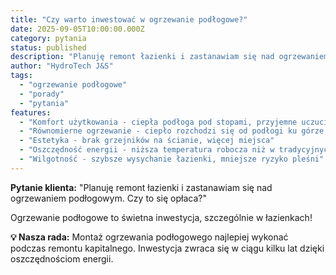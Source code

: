 ```yaml
---
title: "Czy warto inwestować w ogrzewanie podłogowe?"
date: 2025-09-05T10:00:00.000Z
category: pytania
status: published
description: "Planuję remont łazienki i zastanawiam się nad ogrzewaniem podłogowym. Czy to się opłaca?"
author: "HydroTech J&S"
tags:
  - "ogrzewanie podłogowe"
  - "porady"
  - "pytania"
features:
  - "Komfort użytkowania - ciepła podłoga pod stopami, przyjemne uczucie po kąpieli"
  - "Równomierne ogrzewanie - ciepło rozchodzi się od podłogi ku górze, brak zimnych stref"
  - "Estetyka - brak grzejników na ścianie, więcej miejsca"
  - "Oszczędność energii - niższa temperatura robocza niż w tradycyjnych grzejnikach"
  - "Wilgotność - szybsze wysychanie łazienki, mniejsze ryzyko pleśni"
---
```


**Pytanie klienta:** "Planuję remont łazienki i zastanawiam się nad ogrzewaniem podłogowym. Czy to się opłaca?"

Ogrzewanie podłogowe to świetna inwestycja, szczególnie w łazienkach! 

**💡 Nasza rada:** Montaż ogrzewania podłogowego najlepiej wykonać podczas remontu kapitalnego. Inwestycja zwraca się w ciągu kilku lat dzięki oszczędnościom energii.
